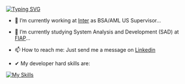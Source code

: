 [![Typing SVG](https://readme-typing-svg.demolab.com?font=Fira+Code&pause=1000&color=1B5E7B&random=false&width=435&lines=Hi+there!%F0%9F%91%8B;Bem-vindo!%F0%9F%91%8B)](https://git.io/typing-svg)

- 🔭 I’m currently working at [Inter](https://inter.co/) as BSA/AML US Supervisor...
- 🌱 I’m currently studying System Analysis and Development (SAD) at [FIAP](https://www.fiap.com.br/online/graduacao/tecnologo/analise-e-desenvolvimento-de-sistemas/)...
- 📫 How to reach me: Just send me a message on [Linkedin](https://www.linkedin.com/in/adriano-de-camargo)
  
- ✔ My developer hard skills are:
  
[![My Skills](https://skillicons.dev/icons?i=js,html,css,angular,react,git,bootstrap,nodejs,py,ts,vscode)](https://skillicons.dev)
